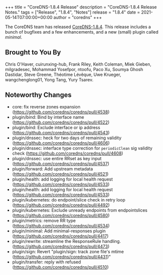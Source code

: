 +++
title = "CoreDNS-1.8.4 Release"
description = "CoreDNS-1.8.4 Release Notes."
tags = ["Release", "1.8.4", "Notes"]
release = "1.8.4"
date = 2021-05-14T07:00:00+00:00
author = "coredns"
+++

The CoreDNS team has released
[CoreDNS-1.8.4](https://github.com/coredns/coredns/releases/tag/v1.8.4). This release includes a
bunch of bugfixes and a few enhancements, and a new (small) plugin called *minimal*.

## Brought to You By

Chris O'Haver,
cuirunxing-hub,
Frank Riley,
Keith Coleman,
Miek Gieben,
milgradesec,
Mohammad Yosefpor,
ntoofu,
Paco Xu,
Soumya Ghosh Dastidar,
Steve Greene,
Théotime Lévêque,
Uwe Krueger,
wangchenglong01,
Yong Tang,
Yury Tsarev.

## Noteworthy Changes

* core: fix reverse zones expansion (https://github.com/coredns/coredns/pull/4538)
* plugin/bind: Bind by interface name (https://github.com/coredns/coredns/pull/4522)
* plugin/bind: Exclude interface or ip address  (https://github.com/coredns/coredns/pull/4543)
* plugin/dnssec: heck for two days of remaining validity (https://github.com/coredns/coredns/pull/4606)
* plugin/dnssec: interface type correction for `periodicClean` sig validity check (https://github.com/coredns/coredns/pull/4608)
* plugin/dnssec: use entire RRset as key input (https://github.com/coredns/coredns/pull/4537)
* plugin/forward: Add upstream metadata (https://github.com/coredns/coredns/pull/4521)
* plugin/health: add logging for local health request (https://github.com/coredns/coredns/pull/4533)
* plugin/health: add logging for local health request (https://github.com/coredns/coredns/pull/4533)
* plugin/kubernetes: do endpoint/slice check in retry loop (https://github.com/coredns/coredns/pull/4492)
* plugin/kubernetes: Exclude unready endpoints from endpointslices (https://github.com/coredns/coredns/pull/4580)
* plugin/metrics: remove RR type (https://github.com/coredns/coredns/pull/4534)
* plugin/minimal: Add minimal-responses plugin (https://github.com/coredns/coredns/pull/4417)
* plugin/rewrite: streamline the ResponseRule handling. (https://github.com/coredns/coredns/pull/4473)
* plugin/sign:  Revert "plugin/sign: track zone file's mtime (https://github.com/coredns/coredns/pull/4431)"
* plugin/transfer: reply with refused (https://github.com/coredns/coredns/pull/4510)
